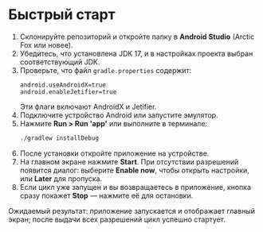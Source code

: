 # Быстрый старт

1. Склонируйте репозиторий и откройте папку в **Android Studio** (Arctic Fox или новее).
2. Убедитесь, что установлена JDK 17, и в настройках проекта выбран соответствующий JDK.
3. Проверьте, что файл `gradle.properties` содержит:
   ```
   android.useAndroidX=true
   android.enableJetifier=true
   ```
   Эти флаги включают AndroidX и Jetifier.
4. Подключите устройство Android или запустите эмулятор.
5. Нажмите **Run > Run 'app'** или выполните в терминале:
   ```bash
   ./gradlew installDebug
   ```
6. После установки откройте приложение на устройстве.
7. На главном экране нажмите **Start**. При отсутствии разрешений появится диалог: выберите **Enable now**, чтобы открыть настройки, или **Later** для пропуска.
8. Если цикл уже запущен и вы возвращаетесь в приложение, кнопка сразу покажет **Stop** — нажмите её для остановки.

Ожидаемый результат: приложение запускается и отображает главный экран; после выдачи всех разрешений цикл успешно стартует.
